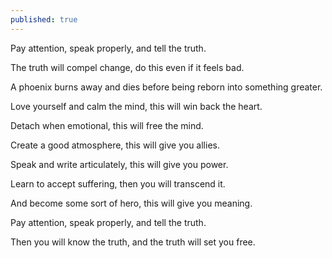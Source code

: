 ```yaml
---
published: true
---
```

Pay attention, speak properly, and tell the truth.

The truth will compel change, do this even if it feels bad. 

A phoenix burns away and dies before being reborn into something greater.

Love yourself and calm the mind, this will win back the heart.

Detach when emotional, this will free the mind.

Create a good atmosphere, this will give you allies.

Speak and write articulately, this will give you power.

Learn to accept suffering, then you will transcend it.

And become some sort of hero, this will give you meaning.

Pay attention, speak properly, and tell the truth.

Then you will know the truth, and the truth will set you free.
